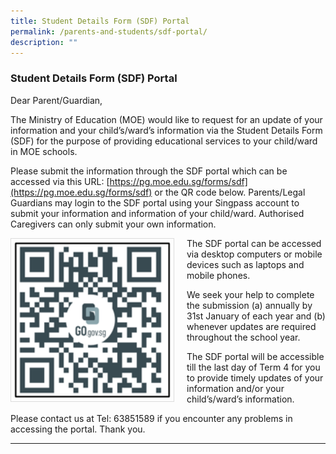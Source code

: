 ```yaml
---
title: Student Details Form (SDF) Portal
permalink: /parents-and-students/sdf-portal/
description: ""
---
```

### Student Details Form (SDF) Portal

Dear Parent/Guardian,

The Ministry of Education (MOE) would like to request for an update of your information and your child’s/ward’s information via the Student Details Form (SDF) for the purpose of providing educational services to your child/ward in MOE schools.

Please submit the information through the SDF portal which can be accessed via this URL: [https://pg.moe.edu.sg/forms/sdf](https://pg.moe.edu.sg/forms/sdf) or the QR code below. Parents/Legal Guardians may login to the SDF portal using your Singpass account to submit your information and information of your child/ward. Authorised Caregivers can only submit your own information.


<img src="/images/Parents%20&amp;%20Students/sdf_portal_qr_code_v2.png" style="width:250px; height:250px; margin-right:20px; border:0.5px solid Gainsboro; padding: 5px" align="Left">

The SDF portal can be accessed via desktop computers or mobile devices such as laptops and mobile phones.

We seek your help to complete the submission (a) annually by 31st January of each year and (b) whenever updates are required throughout the school year.  

The SDF portal will be accessible till the last day of Term 4 for you to provide timely updates of your information and/or your child’s/ward’s information.

Please contact us at Tel: 63851589 if you encounter any problems in accessing the portal. Thank you.

<hr>